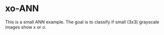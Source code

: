 # xo-ANN
This is a small ANN example. The goal is to classify if small (3x3) grayscale images show x or o. 
